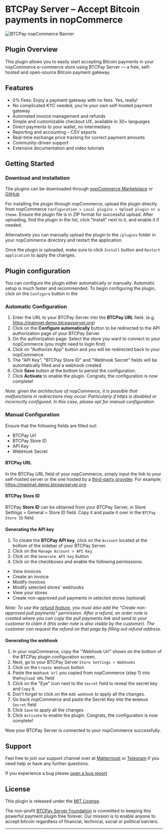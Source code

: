 # BTCPay Server – Accept Bitcoin payments in nopCommerce

![BTCPay nopCommerce Banner](https://raw.githubusercontent.com/btcpayserver/nopcommerce/main/nopCommerceAcceptBitcoin.png)

## Plugin Overview

This plugin allows you to easily start accepting Bitcoin payments in your nopCommerce e-commerce store using BTCPay Server — a free, self-hosted and open-source Bitcoin payment gateway. 

## Features

- 0% Fees: Enjoy a payment gateway with no fees. Yes, really!
- No complicated KYC needed, you're your own self-hosted payment gateway
- Automated invoice management and refunds
- Simple and customizable checkout UX, available in 30+ languages
- Direct payments to your wallet, no intermediary
- Reporting and accounting – CSV exports
- Real-time exchange price tracking for correct payment amounts
- Community-driven support
- Extensive documentation and video tutorials

## Getting Started 

### Download and installation

The plugins can be downloaded through [nopCommerce Marketplace](https://www.nopcommerce.com/marketplace/) or [GitHub](https://github.com/btcpayserver/nopcommerce) 

For installing the plugin through nopCommerce, upload the plugin directly from nopCommerce `Configuration > Local plugins > Upload plugin or a theme`. Ensure the plugin file is in ZIP format for successful upload. After uploading, find the plugin in the list, click "Install" next to it, and enable it if needed​.

Alternatively you can manually upload the plugin to the `/plugins` folder in your nopCommerce directory and restart the application.

Once the plugin is uploaded, make sure to click `Install` button and `Restart application` to apply the changes.

## Plugin configuration

You can configure the plugin either automatically or manually. Automatic setup is much faster and recommended. To begin configuring the plugin, click on the `Configure` button in the

### Automatic Configuration

1. Enter the URL to your BTCPay Server into the **BTCPay URL** field. (e.g. https://mainnet.demo.btcpayserver.org)
2. Click on the **Configure automatically** button to be redirected to the API authorization page of your BTCPay Server
3. On the authorization page: Select the store you want to connect to your nopCommerce (you might need to login first)
4. Click on "Authorize App" button and you will be redirected back to your nopCommerce
5. The "API Key", "BTCPay Store ID" and "Webhook Secret" fields will be automatically filled and a webhook created
6. Click **Save** button at the bottom to persist the configuration. 
7. Click **Activate** to enable the plugin. Congrats, the configuration is now complete!

*Note: given the architecture of nopCommerce, it is possible that malfunctions in redirections may occur. Particularly if https is disabled or incorrectly configured. In this case, please opt for manual configuration.*

### Manual Configuration

Ensure that the following fields are filled out: 
- BTCPay Url
- BTCPay Store ID
- API Key
- WebHook Secret

#### BTCPay URL

In the BTCPay URL field of your nopCommerce, simply input the link to your self-hosted server or the one hosted by a [third-party provider](https://directory.btcpayserver.org/filter/hosts). For example; https://mainnet.demo.btcpayserver.org

#### BTCPay Store ID

BTCPay **Store ID** can be obtained from your BTCPay Server, in Store Settings > General > Store ID field. Copy it and paste it over in the `BTCPay Store ID` field.

#### Generating the API key

1. To create the **BTCPay API key**, click on the `Account` located at the bottom of the sidebar of your BTCPay Server.
2. Click on the `Manage Account > API Key`.
3. Click on the `Generate API key` button
4. Click on the checkboxes and enable the following permissions:
  - View invoices
  - Create an invoice
  - Modify invoices
  - Modify selected stores' webhooks
  - View your stores 
  - Create non-approved pull payments in selected stores (optional)

*Note: To use the [refund feature](https://docs.btcpayserver.org/Refund/#refunds), you must also add the "Create non-approved pull payments" permission. After a refund, an order note is created where you can copy the pull payments link and send to your customer to claim it (this order note is also visible by the customer). The customer can request the refund on that page by filling out refund address.*

#### Generating the webhook

1. In your nopCommerce, copy the "Webhook Url" shown on the bottom of the BTCPay plugin configuration screen. 
2. Next, go to your BTCPay Server `Store Settings > Webhooks`
4. Click on the `Create Webhook` button
5. Paste the `Webhook Url` you copied from nopCommerce (step 1) into the`Payload URL` field
6. Click on the "Eye" icon next to the `Secret` field to reveal the secret key and `Copy` it.
7. Don't forget to click on the `Add webhook` to apply all the changes.
8. Go back nopCommerce and paste the Secret Key into the `WebHook Secret` field
9. Click `Save` to apply all the changes
7. Click `Activate` to enable the plugin. Congrats, the configuration is now complete!

Now your BTCPay Server is connected to your nopCommerce successfully.

## Support

Feel free to join our support channel over at [Mattermost](https://chat.btcpayserver.org/) or [Telegram](https://t.me/btcpayserver) if you need help or have any further questions.

If you experience a bug please [open a bug report](https://github.com/btcpayserver/btcpay-nopCommerce-plugin/issues)

## License

This plugin is released under the [MIT License](LICENSE).

The non-profit [BTCPay Server Foundation](https://btcpayserver.org) is committed to keeping this powerful payment plugin free forever. Our mission is to enable anyone to accept bitcoin regardless of financial, technical, social or political barriers.

---
